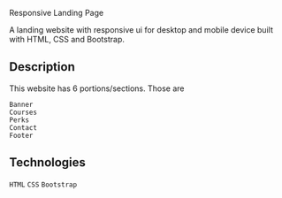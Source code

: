 Responsive Landing Page

A landing website with responsive ui for desktop and mobile device built with HTML, CSS and Bootstrap.


## Description

This website has 6 portions/sections. Those are
```
Banner
Courses
Perks
Contact
Footer
```

## Technologies

`HTML` `CSS` `Bootstrap`


